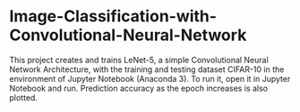 # Image-Classification-with-Convolutional-Neural-Network
This project creates and trains LeNet-5, a simple Convolutional Neural Network Architecture, with the training and testing dataset CIFAR-10 in the environment of Jupyter Notebook (Anaconda 3).
To run it, open it in Jupyter Notebook and run.
Prediction accuracy as the epoch increases is also plotted.
